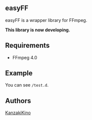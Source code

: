 easyFF
----

easyFF is a wrapper library for FFmpeg.

**This library is now developing.**

## Requirements

- FFmpeg 4.0

## Example

You can see `/test.d`.

## Authors

[KanzakiKino](https://knzk.work/)
